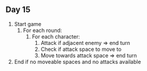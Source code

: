 ## Day 15

1. Start game
   1. For each round:
      1. For each character:
         1. Attack if adjacent enemy => end turn
         2. Check if attack space to move to
         3. Move towards attack space => end turn
2. End if no moveable spaces and no attacks available